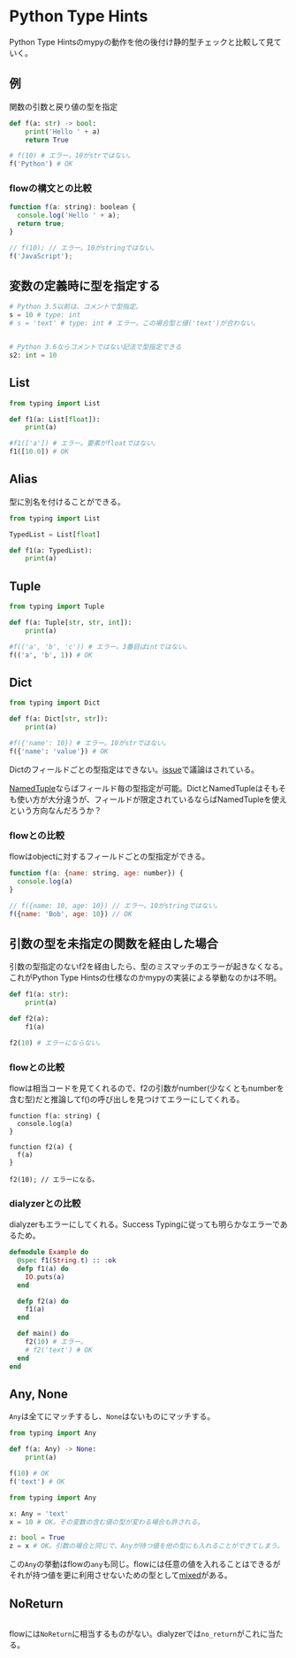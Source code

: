 # Python Type Hints

Python Type Hintsのmypyの動作を他の後付け静的型チェックと比較して見ていく。

## 例

関数の引数と戻り値の型を指定

```python
def f(a: str) -> bool:
    print('Hello ' + a)
    return True

# f(10) # エラー。10がstrではない。
f('Python') # OK
```

### flowの構文との比較

```javascript
function f(a: string): boolean {
  console.log('Hello ' + a);
  return true;
}

// f(10); // エラー。10がstringではない。
f('JavaScript');

```

## 変数の定義時に型を指定する

```python
# Python 3.5以前は、コメントで型指定。
s = 10 # type: int
# s = 'text' # type: int # エラー。この場合型と値('text')が合わない。


# Python 3.6ならコメントではない記法で型指定できる
s2: int = 10
```

## List

```python
from typing import List

def f1(a: List[float]):
    print(a)

#f1(['a']) # エラー。要素がfloatではない。
f1([10.0]) # OK
```

## Alias

型に別名を付けることができる。

```python
from typing import List

TypedList = List[float]

def f1(a: TypedList):
    print(a)
```

## Tuple

```python
from typing import Tuple

def f(a: Tuple[str, str, int]):
    print(a)

#f(('a', 'b', 'c')) # エラー。3番目ばintではない。
f(('a', 'b', 1)) # OK
```

## Dict

```python
from typing import Dict

def f(a: Dict[str, str]):
    print(a)

#f({'name': 10}) # エラー。10がstrではない。
f({'name': 'value'}) # OK
```

Dictのフィールドごとの型指定はできない。[issue](https://github.com/python/typing/issues/28)で議論はされている。

[NamedTuple](https://docs.python.org/3/library/typing.html#typing.NamedTuple)ならばフィールド毎の型指定が可能。DictとNamedTupleはそもそも使い方が大分違うが、フィールドが限定されているならばNamedTupleを使えという方向なんだろうか？

### flowとの比較

flowはobjectに対するフィールドごとの型指定ができる。

```javascript
function f(a: {name: string, age: number}) {
  console.log(a)
}

// f({name: 10, age: 10}) // エラー。10がstringではない。
f({name: 'Bob', age: 10}) // OK

```

## 引数の型を未指定の関数を経由した場合

引数の型指定のないf2を経由したら、型のミスマッチのエラーが起きなくなる。これがPython Type Hintsの仕様なのかmypyの実装による挙動なのかは不明。

```python
def f1(a: str):
    print(a)

def f2(a):
    f1(a)

f2(10) # エラーにならない。
```

### flowとの比較

flowは相当コードを見てくれるので、f2の引数がnumber(少なくともnumberを含む型)だと推論してf()の呼び出しを見つけてエラーにしてくれる。

```flow
function f(a: string) {
  console.log(a)
}

function f2(a) {
  f(a)
}

f2(10); // エラーになる。
```

### dialyzerとの比較

dialyzerもエラーにしてくれる。Success Typingに従っても明らかなエラーであるため。

```elixir
defmodule Example do
  @spec f1(String.t) :: :ok
  defp f1(a) do
    IO.puts(a)
  end

  defp f2(a) do
    f1(a)
  end

  def main() do
    f2(10) # エラー。
    # f2('text') # OK
  end
end
```

## Any, None

`Any`は全てにマッチするし、`None`はないものにマッチする。

```python
from typing import Any

def f(a: Any) -> None:
    print(a)

f(10) # OK
f('text') # OK

from typing import Any

x: Any = 'text'
x = 10 # OK。その変数の含む値の型が変わる場合も許される。

z: bool = True
z = x # OK。引数の場合と同じで、Anyが持つ値を他の型にも入れることができてしまう。
```

この`Any`の挙動はflowの`any`も同じ。flowには任意の値を入れることはできるがそれが持つ値を更に利用させないための型として[mixed](https://flow.org/en/docs/types/mixed/)がある。

## NoReturn

```python
```

flowには`NoReturn`に相当するものがない。dialyzerでは`no_return`がこれに当たる。
